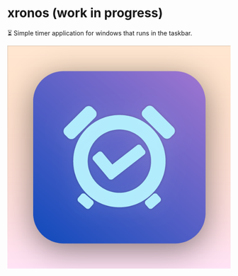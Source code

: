 # xronos (work in progress)

⏳ Simple timer application for windows that runs in the taskbar.

![](./images/icon.png)
